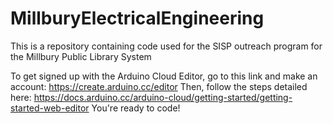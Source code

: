 # MillburyElectricalEngineering
This is a repository containing code used for the SISP outreach program for the Millbury Public Library System

To get signed up with the Arduino Cloud Editor, go to this link and make an account: https://create.arduino.cc/editor
Then, follow the steps detailed here: https://docs.arduino.cc/arduino-cloud/getting-started/getting-started-web-editor
You're ready to code!
